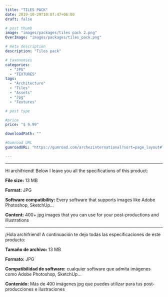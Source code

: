 ```yaml
---
title: "TILES PACK"
date: 2019-10-29T10:07:47+06:00
draft: false

# post thumb
image: "images/packages/tiles pack 2.png"
OverImage: "images/packages/tiles_pack.png"

# meta description
description: "Tiles pack"

# taxonomies
categories:
  - "JPG"
  - "TEXTURES"
tags:
  - "Architecture"
  - "Tiles"
  - "Assets"
  - "Jpg"
  - "Textures"

# post type

#price
price: "$ 9.99"

downloadPath: ""

#Gumroad URL
gumroadURL: "https://gumroad.com/archezinternational?sort=page_layout#TlMlh"

---
```


___

Hi archifriend! Below I leave you all the specifications of this product:

**File size:** 13 MB

**Format:** JPG

**Software compatibility:** Every software that supports images like Adobe Photoshop, SketchUp...

**Content:** 400+ jpg images that you can use for your post-productions and illustrations

_____

¡Hola archifriend! A continuación te dejo todas las especificaciones de este producto:

**Tamaño de archivo:** 13 MB

**Formato:** JPG

**Compatibilidad de software:** cualquier software que admita imágenes como Adobe Photoshop, SketchUp...

**Contenido:** Más de 400 imágenes jpg que puedes utilizar para tus post-producciones e ilustraciones